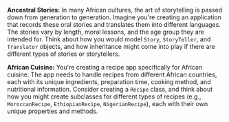 **Ancestral Stories:** In many African cultures, the art of storytelling is passed
down from generation to generation. Imagine you're creating an application that
records these oral stories and translates them into different languages. The
stories vary by length, moral lessons, and the age group they are intended for.
Think about how you would model `Story`, `StoryTeller`, and `Translator`
objects, and how inheritance might come into play if there are different types of
stories or storytellers.



**African Cuisine:** You're creating a recipe app specifically for African cuisine.
The app needs to handle recipes from different African countries, each with its
unique ingredients, preparation time, cooking method, and nutritional
information. Consider creating a `Recipe` class, and think about how you might
create subclasses for different types of recipes (e.g., `MoroccanRecipe`,
`EthiopianRecipe`, `NigerianRecipe`), each with their own unique properties and
methods.